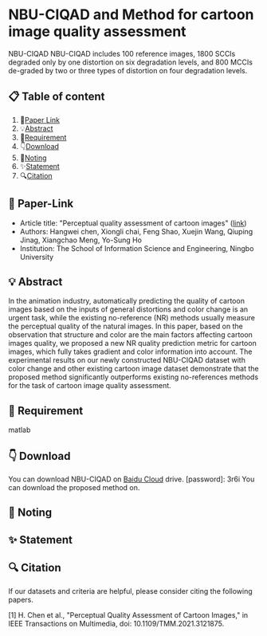 # NBU-CIQAD and Method for cartoon image quality assessment
NBU-CIQAD
NBU-CIQAD includes 100 reference images, 1800 SCCIs degraded only by one distortion on six degradation levels, and 800 MCCIs de-graded by two or three types of distortion on four degradation levels. 
##  📋 Table of content
1. 📎[Paper Link](#paper-link)
2. 💡[Abstract](#abstract)
3. 📃[Requirement](#requirement)
4. 👇[Download](#download)
5. 🍎[Noting](#noting)
6. ✨[Statement](#statement)
7. 🔍[Citation](#citation)
## 📎 Paper-Link
- Article title: "Perceptual quality assessment of cartoon images" ([link](https://ieeexplore.ieee.org/document/9585540))
- Authors: Hangwei chen, Xiongli chai, Feng Shao, Xuejin Wang, Qiuping Jinag, Xiangchao Meng, Yo-Sung Ho
- Institution: The School of Information Science and Engineering, Ningbo University
## 💡 Abstract
In the animation industry, automatically predicting the quality of cartoon images based on the inputs of general distortions and color change is an urgent task, while the existing no-reference (NR) methods usually measure the perceptual quality of the natural images. In this paper, based on the observation that structure and color are the main factors affecting cartoon images quality, we proposed a new NR quality prediction metric for cartoon images, which fully takes gradient and color information into account. The experimental results on our newly constructed NBU-CIQAD dataset with color change and other existing cartoon image dataset demonstrate that the proposed method significantly outperforms existing no-references methods for the task of cartoon image quality assessment.
## 📃 Requirement
matlab
## 👇 Download
You can download NBU-CIQAD on [Baidu Cloud](https://pan.baidu.com/s/1CO1i1rdzmpHXQY2gf04Rhw) drive. [password]: 3r6i
You can download the proposed method on.
## 🍎 Noting
## ✨ Statement

## 🔍 Citation
If our datasets and criteria are helpful, please consider citing the following papers.

[1] H. Chen et al., "Perceptual Quality Assessment of Cartoon Images," in IEEE Transactions on Multimedia, doi: 10.1109/TMM.2021.3121875.
